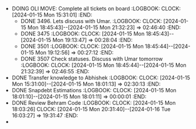 - DOING OLI MOVE: Complete all tickets on board
  :LOGBOOK:
  CLOCK: [2024-01-15 Mon 15:31:01]
  :END:
	- DONE 3496. Lets discuss with Umar.
	  :LOGBOOK:
	  CLOCK: [2024-01-15 Mon 18:45:43]--[2024-01-15 Mon 21:32:23] =>  02:46:40
	  :END:
	- DONE 3475
	  :LOGBOOK:
	  CLOCK: [2024-01-15 Mon 18:45:43]--[2024-01-15 Mon 19:13:47] =>  00:28:04
	  :END:
	- DONE 3501
	  :LOGBOOK:
	  CLOCK: [2024-01-15 Mon 18:45:44]--[2024-01-15 Mon 19:12:56] =>  00:27:12
	  :END:
	- DONE 3507 Check statuses. Discuss with Umar tomorrow
	  :LOGBOOK:
	  CLOCK: [2024-01-15 Mon 18:45:44]--[2024-01-15 Mon 21:32:39] =>  02:46:55
	  :END:
- DONE Transfer knowledge to Abhishek
  :LOGBOOK:
  CLOCK: [2024-01-15 Mon 15:31:00]--[2024-01-15 Mon 18:01:13] =>  02:30:13
  :END:
- DONE Snapdebt Estimations
  :LOGBOOK:
  CLOCK: [2024-01-15 Mon 18:01:10]--[2024-01-15 Mon 18:01:11] =>  00:00:01
  :END:
- DONE Review Behram Code
  :LOGBOOK:
  CLOCK: [2024-01-15 Mon 18:03:26]
  CLOCK: [2024-01-15 Mon 20:31:40]--[2024-01-16 Tue 16:03:27] =>  19:31:47
  :END:
-